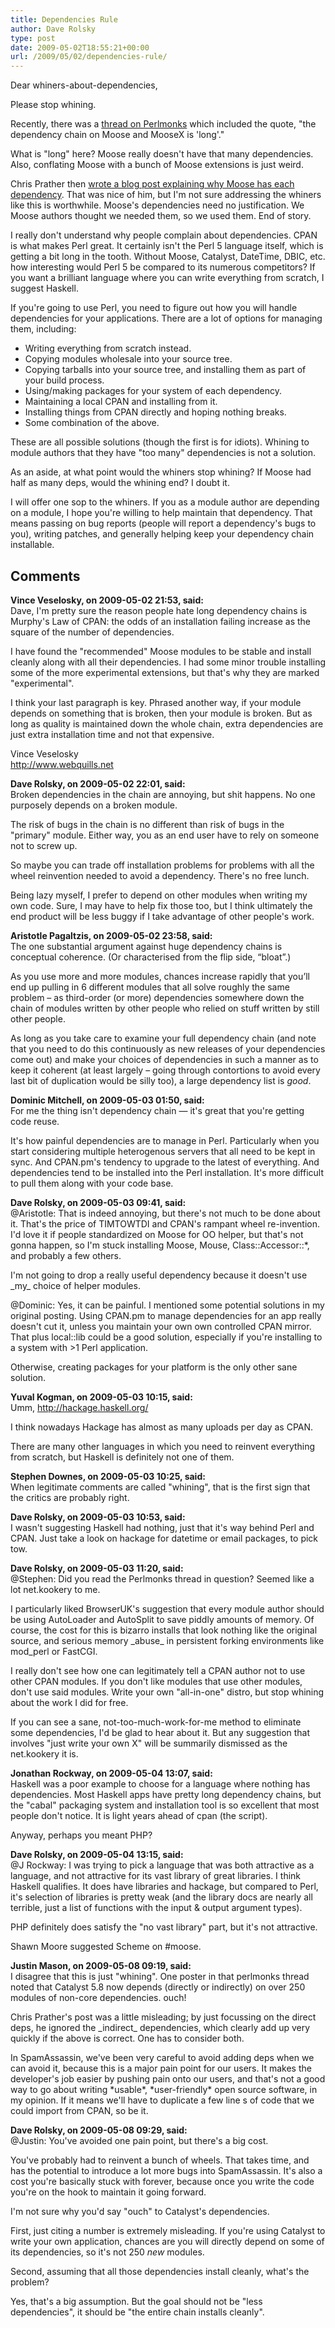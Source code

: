 ```yaml
---
title: Dependencies Rule
author: Dave Rolsky
type: post
date: 2009-05-02T18:55:21+00:00
url: /2009/05/02/dependencies-rule/
---
```


Dear whiners-about-dependencies,

Please stop whining.

Recently, there was a [thread on Perlmonks][1] which included the quote, "the dependency chain on
Moose and MooseX is 'long'."

What is "long" here? Moose really doesn't have that many dependencies. Also, conflating Moose with a
bunch of Moose extensions is just weird.

Chris Prather then [wrote a blog post explaining why Moose has each dependency][2]. That was nice of
him, but I'm not sure addressing the whiners like this is worthwhile. Moose's dependencies need no
justification. We Moose authors thought we needed them, so we used them. End of story.

I really don't understand why people complain about dependencies. CPAN is what makes Perl great. It
certainly isn't the Perl 5 language itself, which is getting a bit long in the tooth. Without Moose,
Catalyst, DateTime, DBIC, etc. how interesting would Perl 5 be compared to its numerous competitors?
If you want a brilliant language where you can write everything from scratch, I suggest Haskell.

If you're going to use Perl, you need to figure out how you will handle dependencies for your
applications. There are a lot of options for managing them, including:

- Writing everything from scratch instead.
- Copying modules wholesale into your source tree.
- Copying tarballs into your source tree, and installing them as part of your build process.
- Using/making packages for your system of each dependency.
- Maintaining a local CPAN and installing from it.
- Installing things from CPAN directly and hoping nothing breaks.
- Some combination of the above.

These are all possible solutions (though the first is for idiots). Whining to module authors that
they have "too many" dependencies is not a solution.

As an aside, at what point would the whiners stop whining? If Moose had half as many deps, would the
whining end? I doubt it.

I will offer one sop to the whiners. If you as a module author are depending on a module, I hope
you're willing to help maintain that dependency. That means passing on bug reports (people will
report a dependency's bugs to you), writing patches, and generally helping keep your dependency
chain installable.

[1]: http://perlmonks.org/?node_id=760581
[2]: http://chris.prather.org/perl/moose-dependencies-a-lurid-tale/

## Comments

**Vince Veselosky, on 2009-05-02 21:53, said:**  
Dave, I'm pretty sure the reason people hate long dependency chains is Murphy's Law of CPAN: the
odds of an installation failing increase as the square of the number of dependencies.

I have found the "recommended" Moose modules to be stable and install cleanly along with all their
dependencies. I had some minor trouble installing some of the more experimental extensions, but
that's why they are marked "experimental".

I think your last paragraph is key. Phrased another way, if your module depends on something that is
broken, then your module is broken. But as long as quality is maintained down the whole chain, extra
dependencies are just extra installation time and not that expensive.

Vince Veselosky  
<http://www.webquills.net>

**Dave Rolsky, on 2009-05-02 22:01, said:**  
Broken dependencies in the chain are annoying, but shit happens. No one purposely depends on a
broken module.

The risk of bugs in the chain is no different than risk of bugs in the "primary" module. Either way,
you as an end user have to rely on someone not to screw up.

So maybe you can trade off installation problems for problems with all the wheel reinvention needed
to avoid a dependency. There's no free lunch.

Being lazy myself, I prefer to depend on other modules when writing my own code. Sure, I may have to
help fix those too, but I think ultimately the end product will be less buggy if I take advantage of
other people's work.

**Aristotle Pagaltzis, on 2009-05-02 23:58, said:**  
The one substantial argument against huge dependency chains is conceptual coherence. (Or
characterised from the flip side, “bloat”.)

As you use more and more modules, chances increase rapidly that you’ll end up pulling in 6 different
modules that all solve roughly the same problem – as third-order (or more) dependencies somewhere
down the chain of modules written by other people who relied on stuff written by still other people.

As long as you take care to examine your full dependency chain (and note that you need to do this
continuously as new releases of your dependencies come out) and make your choices of dependencies in
such a manner as to keep it coherent (at least largely – going through contortions to avoid every
last bit of duplication would be silly too), a large dependency list is _good_.

**Dominic Mitchell, on 2009-05-03 01:50, said:**  
For me the thing isn't dependency chain — it's great that you're getting code reuse.

It's how painful dependencies are to manage in Perl. Particularly when you start considering
multiple heterogenous servers that all need to be kept in sync. And CPAN.pm's tendency to upgrade to
the latest of everything. And dependencies tend to be installed into the Perl installation. It's
more difficult to pull them along with your code base.

**Dave Rolsky, on 2009-05-03 09:41, said:**  
@Aristotle: That is indeed annoying, but there's not much to be done about it. That's the price of
TIMTOWTDI and CPAN's rampant wheel re-invention. I'd love it if people standardized on Moose for OO
helper, but that's not gonna happen, so I'm stuck installing Moose, Mouse, Class::Accessor::\*, and
probably a few others.

I'm not going to drop a really useful dependency because it doesn't use \_my\_ choice of helper
modules.

@Dominic: Yes, it can be painful. I mentioned some potential solutions in my original posting. Using
CPAN.pm to manage dependencies for an app really doesn't cut it, unless you maintain your own own
controlled CPAN mirror. That plus local::lib could be a good solution, especially if you're
installing to a system with >1 Perl application.

Otherwise, creating packages for your platform is the only other sane solution.

**Yuval Kogman, on 2009-05-03 10:15, said:**  
Umm, <http://hackage.haskell.org/>

I think nowadays Hackage has almost as many uploads per day as CPAN.

There are many other languages in which you need to reinvent everything from scratch, but Haskell is
definitely not one of them.

**Stephen Downes, on 2009-05-03 10:25, said:**  
When legitimate comments are called "whining", that is the first sign that the critics are probably
right.

**Dave Rolsky, on 2009-05-03 10:53, said:**  
I wasn't suggesting Haskell had nothing, just that it's way behind Perl and CPAN. Just take a look
on hackage for datetime or email packages, to pick tow.

**Dave Rolsky, on 2009-05-03 11:20, said:**  
@Stephen: Did you read the Perlmonks thread in question? Seemed like a lot net.kookery to me.

I particularly liked BrowserUK's suggestion that every module author should be using AutoLoader and
AutoSplit to save piddly amounts of memory. Of course, the cost for this is bizarro installs that
look nothing like the original source, and serious memory \_abuse\_ in persistent forking
environments like mod_perl or FastCGI.

I really don't see how one can legitimately tell a CPAN author not to use other CPAN modules. If you
don't like modules that use other modules, don't use said modules. Write your own "all-in-one"
distro, but stop whining about the work I did for free.

If you can see a sane, not-too-much-work-for-me method to eliminate some dependencies, I'd be glad
to hear about it. But any suggestion that involves "just write your own X" will be summarily
dismissed as the net.kookery it is.

**Jonathan Rockway, on 2009-05-04 13:07, said:**  
Haskell was a poor example to choose for a language where nothing has dependencies. Most Haskell
apps have pretty long dependency chains, but the "cabal" packaging system and installation tool is
so excellent that most people don't notice. It is light years ahead of cpan (the script).

Anyway, perhaps you meant PHP?

**Dave Rolsky, on 2009-05-04 13:15, said:**  
@J Rockway: I was trying to pick a language that was both attractive as a language, and not
attractive for its vast library of great libraries. I think Haskell qualifies. It does have
libraries and hackage, but compared to Perl, it's selection of libraries is pretty weak (and the
library docs are nearly all terrible, just a list of functions with the input & output argument
types).

PHP definitely does satisfy the "no vast library" part, but it's not attractive.

Shawn Moore suggested Scheme on #moose.

**Justin Mason, on 2009-05-08 09:19, said:**  
I disagree that this is just "whining". One poster in that perlmonks thread noted that Catalyst 5.8
now depends (directly or indirectly) on over 250 modules of non-core dependencies. ouch!

Chris Prather's post was a little misleading; by just focussing on the direct deps, he ignored the
\_indirect\_ dependencies, which clearly add up very quickly if the above is correct. One has to
consider both.

In SpamAssassin, we've been very careful to avoid adding deps when we can avoid it, because this is
a major pain point for our users. It makes the developer's job easier by pushing pain onto our
users, and that's not a good way to go about writing \*usable\*, \*user-friendly\* open source
software, in my opinion. If it means we'll have to duplicate a few line s of code that we could
import from CPAN, so be it.

**Dave Rolsky, on 2009-05-08 09:29, said:**  
@Justin: You've avoided one pain point, but there's a big cost.

You've probably had to reinvent a bunch of wheels. That takes time, and has the potential to
introduce a lot more bugs into SpamAssassin. It's also a cost you're basically stuck with forever,
because once you write the code you're on the hook to maintain it going forward.

I'm not sure why you'd say "ouch" to Catalyst's dependencies.

First, just citing a number is extremely misleading. If you're using Catalyst to write your own
application, chances are you will directly depend on some of its dependencies, so it's not 250 _new_
modules.

Second, assuming that all those dependencies install cleanly, what's the problem?

Yes, that's a big assumption. But the goal should not be "less dependencies", it should be "the
entire chain installs cleanly".
